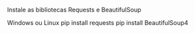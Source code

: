 Instale as bibliotecas Requests e BeautifulSoup

Windows ou Linux
pip install requests
pip install BeautifulSoup4
